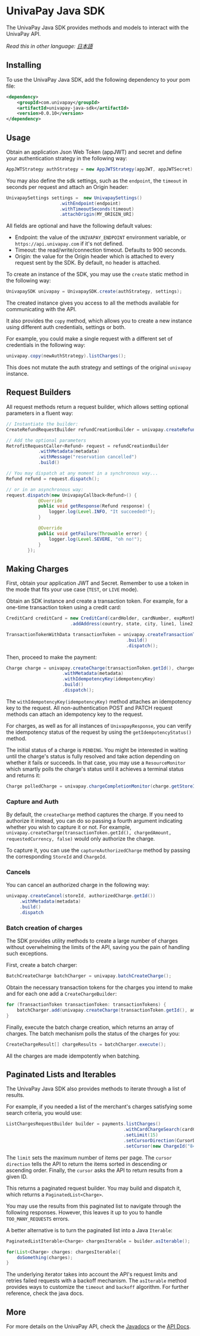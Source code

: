 # UnivaPay Java SDK

The UnivaPay Java SDK provides methods and models to interact with the UnivaPay API.

*Read this in other language: [日本語](README.md)*

## Installing

To use the UnivaPay Java SDK, add the following dependency to your pom file:

```xml
<dependency>
    <groupId>com.univapay</groupId>
    <artifactId>univapay-java-sdk</artifactId>
    <version>0.0.10</version>
</dependency>
```

## Usage

Obtain an application Json Web Token (appJWT) and secret and define your authentication strategy in the following way:

```java
AppJWTStrategy authStrategy = new AppJWTStrategy(appJWT, appJWTSecret);
```

You may also define the sdk settings, such as the `endpoint`, the `timeout` in seconds per request and attach an Origin header:

```java
UnivapaySettings settings =  new UnivapaySettings()
                    .withEndpoint(endpoint)
                    .withTimeoutSeconds(timeout)
                    .attachOrigin(MY_ORIGIN_URI)
```

All fields are optional and have the following default values:
- Endpoint: the value of the `UNIVAPAY_ENDPOINT` environment variable, or `https://api.univapay.com` if it's not defined.
- Timeout: the read/write/connection timeout. Defaults to 900 seconds.
- Origin: the value for the Origin header which is attached to every request sent by the SDK. By default, no header is attached.

To create an instance of the SDK, you may use the `create` static method in the following way:

```java
UnivapaySDK univapay = UnivapaySDK.create(authStrategy, settings);
```

The created instance gives you access to all the methods available for communicating with the API.

It also provides the `copy` method, which allows you to create a new instance using different auth credentials, settings or both.

For example, you could make a single request with a different set of credentials in the following way:

```java
univapay.copy(newAuthStrategy).listCharges();
```

This does not mutate the auth strategy and settings of the original `univapay` instance.

## Request Builders

All request methods return a request builder, which allows setting optional parameters in a fluent way:

```java
// Instantiate the builder:
CreateRefundRequestBuilder refundCreationBuilder = univapay.createRefund(storeId, chargeId, BigInteger.valueOf(15), "JPY", RefundReason.CUSTOMER_REQUEST);

// Add the optional parameters
RetrofitRequestCaller<Refund> request = refundCreationBuilder
            .withMetadata(metadata)
            .withMessage("reservation cancelled")
            .build()

// You may dispatch at any moment in a synchronous way...
Refund refund = request.dispatch();

// or in an asynchronous way:
request.dispatch(new UnivapayCallback<Refund>() {
            @Override
            public void getResponse(Refund response) {
                logger.log(Level.INFO, "It succeeded!");
            }

            @Override
            public void getFailure(Throwable error) {
                logger.log(Level.SEVERE, "oh no!");
            }
        });
```

## Making Charges

First, obtain your application JWT and Secret. Remember to use a token in the mode that fits your use case (`TEST`, or `LIVE` mode).

Obtain an SDK instance and create a transaction token. For example, for a one-time transaction token using a credit card:

```java
CreditCard creditCard = new CreditCard(cardHolder, cardNumber, expMonth, expYear, cvv)
                        .addAddress(country, state, city, line1, line2, postalCode);

TransactionTokenWithData transactionToken = univapay.createTransactionToken(email, creditCard, TransactionTokenType.ONE_TIME)
                                             .build()
                                             .dispatch();
```

Then, proceed to make the payment:

```java
Charge charge = univapay.createCharge(transactionToken.getId(), chargedAmount, requestedCurrency)
                     .withMetadata(metadata)
                     .withIdempotencyKey(idempotencyKey)
                     .build()
                     .dispatch();
```

The `withIdempotencyKey(idempotencyKey)` method attaches an idempotency key to the request. All non-authentication POST and PATCH request methods can attach an idempotency key to the request.

For charges, as well as for all instances of `UnivapayResponse`, you can verify the idempotency status of the request by using the `getIdempotencyStatus()` method.

The initial status of a charge is `PENDING`. You might be interested in waiting until the charge's status is fully resolved and take action depending on whether it fails or succeeds.
In that case, you may use a `ResourceMonitor` which smartly polls the charge's status until it achieves a terminal status and returns it:

```java
Charge polledCharge = univapay.chargeCompletionMonitor(charge.getStoreId(), charge.getId()).await()
```

### Capture and Auth

By default, the `createCharge` method captures the charge. If you need to authorize it instead, you can do so passing a fourth argument indicating whether you wish to capture it or not.
For example, `univapay.createCharge(transactionToken.getId(), chargedAmount, requestedCurrency, false)` would only authorize the charge.

To capture it, you can use the `captureAuthorizedCharge` method by passing the corresponding `StoreId` and `ChargeId`.

### Cancels

You can cancel an authorized charge in the following way:

```java
univapay.createCancel(storeId, authorizedCharge.getId())
     .withMetadata(metadata)
     .build()
     .dispatch
```

### Batch creation of charges

The SDK provides utility methods to create a large number of charges without overwhelming the limits of the API, saving you the pain of handling such exceptions.

First, create a batch charger:

```java
BatchCreateCharge batchCharger = univapay.batchCreateCharge();
```

Obtain the necessary transaction tokens for the charges you intend to make and for each one add a `CreateChargeBuilder`:
```java
for (TransactionToken transactionToken: transactionTokens) {
    batchCharger.add(univapay.createCharge(transactionToken.getId(), amount, currency));
}
```

Finally, execute the batch charge creation, which returns an array of charges. The batch mechanism polls the status of the charges for you:

```java
CreateChargeResult[] chargeResults = batchCharger.execute();
```

All the charges are made idempotently when batching.

## Paginated Lists and Iterables

The UnivaPay Java SDK also provides methods to iterate through a list of results.

For example, if you needed a list of the merchant's charges satisfying some search criteria, you would use:

```java
ListChargesRequestBuilder builder = payments.listCharges()
                                            .withCardChargeSearch(cardChargeSearch)
                                            .setLimit(15)
                                            .setCursorDirection(CursorDirection.DESC)
                                            .setCursor(new ChargeId("8486dc98-9836-41dd-b598-bbf49d5bc862"));
```

The `limit` sets the maximum number of items per page. The `cursor direction` tells the API to return the items sorted in descending or ascending order.
Finally, the `cursor` asks the API to return results from a given ID.

This returns a paginated request builder. You may build and dispatch it, which returns a `PaginatedList<Charge>`.

You may use the results from this paginated list to navigate through the following responses. However, this leaves it up to you to handle `TOO_MANY_REQUESTS` errors.

A better alternative is to turn the paginated list into a Java `Iterable`:

```java
PaginatedListIterable<Charge> chargesIterable = builder.asIterable();

for(List<Charge> charges: chargesIterable){
    doSomething(charges);
}
```

The underlying iterator takes into account the API's request limits and retries failed requests with a backoff mechanism.
The `asIterable` method provides ways to customize the `timeout` and `backoff` algorithm. For further reference, check the java docs.

## More

For more details on the UnivaPay API, check the [Javadocs](https://www.javadoc.io/doc/com.univapay/univapay-java-sdk/0.0.10) or the [API Docs](https://docs.univapay.com).
